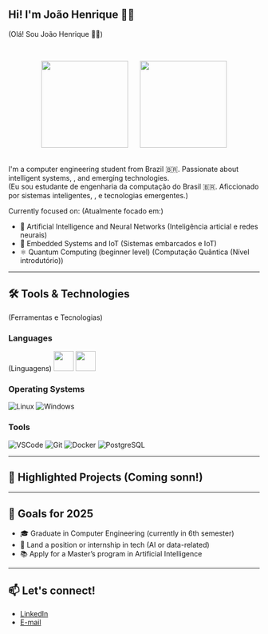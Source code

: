 ## Hi! I'm João Henrique 👨‍💻
(Olá! Sou João Henrique 👨‍💻)

&nbsp;
<div align="center">
    <img height="174" src="https://github-readme-stats.vercel.app/api?username=joaohgp-dev&show_icons=true&theme=gotham&hide_border=true" />
      &nbsp;&nbsp;&nbsp;&nbsp;
    <img height="174" src="https://github-readme-stats.vercel.app/api/top-langs/?username=joaohgp-dev&size_weight=0.5&count_weight=0.5&theme=gotham&layout=compact&card_width=320&hide_border=true" />
</div>
&nbsp;

<p>
    I'm a computer engineering student from Brazil 🇧🇷. Passionate about intelligent systems, , and emerging technologies.<br>
    (Eu sou estudante de engenharia da computação do Brasil 🇧🇷. Aficcionado por sistemas inteligentes, , e tecnologias emergentes.)
</p>

Currently focused on:
(Atualmente focado em:)

- 🤖 Artificial Intelligence and Neural Networks
    (Inteligência articial e redes neurais)
- 📡 Embedded Systems and IoT
    (Sistemas embarcados e IoT)
- ⚛️ Quantum Computing (beginner level)
    (Computação Quântica (Nível introdutório))
---

## 🛠️ Tools & Technologies
(Ferramentas e Tecnologias)

### Languages
(Linguagens)
<img height="40" src="https://devicon-website.vercel.app/api/python/original.svg"></img>
<img height="40" src="https://devicon-website.vercel.app/api/cplusplus/original.svg"></img>

### Operating Systems
![Linux](https://img.shields.io/badge/Linux-FCC624?style=flat&logo=linux&logoColor=black)
![Windows](https://img.shields.io/badge/Windows-0078D6?style=flat&logo=windows&logoColor=white)

### Tools
![VSCode](https://img.shields.io/badge/VSCode-007ACC?style=flat&logo=visualstudiocode&logoColor=white)
![Git](https://img.shields.io/badge/Git-F05032?style=flat&logo=git&logoColor=white)
![Docker](https://img.shields.io/badge/Docker-2496ED?style=flat&logo=docker&logoColor=white)
![PostgreSQL](https://img.shields.io/badge/PostgreSQL-336791?style=flat&logo=postgresql&logoColor=white)

---

## 📌 Highlighted Projects (Coming sonn!)

---

## 🎯 Goals for 2025

- 🎓 Graduate in Computer Engineering (currently in 6th semester)
- 💼 Land a position or internship in tech (AI or data-related)
- 📚 Apply for a Master’s program in Artificial Intelligence

---

## 📫 Let's connect!

- [LinkedIn](https://linkedin.com/in/joao-henrique-gomes-pereira-07921831b)
- [E-mail](mailto:joaohgpereira@gmail.com)
